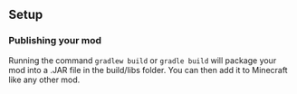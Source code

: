 ## Setup

### Publishing your mod

Running the command `gradlew build` or `gradle build` will package your mod into a .JAR file in the build/libs folder.  You can then add it to Minecraft like any other mod.
